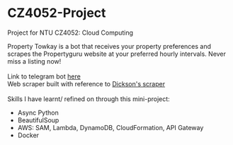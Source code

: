 # CZ4052-Project

Project for NTU CZ4052: Cloud Computing

Property Towkay is a bot that receives your property preferences and scrapes the Propertyguru website at your preferred hourly intervals. Never miss a listing now!<br />
<br />
Link to telegram bot [here](https://t.me/property_towkay_bot)<br />
Web scraper built with reference to [Dickson's scraper](<[here](https://t.me/property_towkay_bot)>)<br /><br/>
Skills I have learnt/ refined on through this mini-project:

- Async Python
- BeautifulSoup
- AWS: SAM, Lambda, DynamoDB, CloudFormation, API Gateway
- Docker
